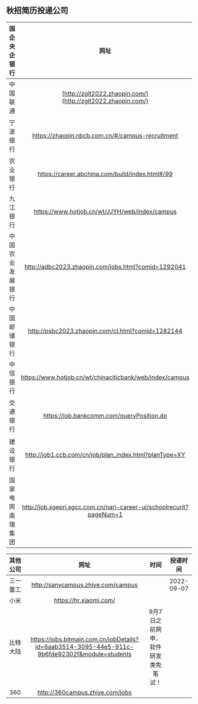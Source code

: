 秋招简历投递公司
---


| 国企央企银行 | 网址 | 时间  | 投递时间 |
| :---: | :---: | :---: | :---: |
| 中国联通 | [http://zglt2022.zhaopin.com/](http://zglt2022.zhaopin.com/) |  | 2022-09-08 |
| 宁波银行 | https://zhaopin.nbcb.com.cn/#/campus-recruitment | 2022-09-13 - 2022-11-18 | 2022-09-06 |
| 农业银行 | https://career.abchina.com/build/index.html#/99 |  | 2022-09-06 |
| 九江银行 | https://www.hotjob.cn/wt/JJYH/web/index/campus |  | 2022-09-06  |
| 中国农业发展银行 | http://adbc2023.zhaopin.com/jobs.html?comid=1292041 |  |2022-09-06   |
| 中国邮储银行 | http://psbc2023.zhaopin.com/cl.html?comid=1282144 |  | 2022-09-06 |
| 中信银行 | https://www.hotjob.cn/wt/chinaciticbank/web/index/campus |  | 2022-09-08 |
| 交通银行 | https://job.bankcomm.com/queryPosition.do | 2022-09-13 - 2022-10-16 | 2022-09-08 |
| 建设银行 | http://job1.ccb.com/cn/job/plan_index.html?planType=XY | 2022-09-13 - 2022-10-16 | 2022-09-08 |
| 国家电网南瑞集团 | http://job.sgepri.sgcc.com.cn/nari-career-ui/schoolrecurit?pageNum=1 | 2022-09-13 - 2022-10-16 | 2022-09-08 |



| 其他公司 | 网址 | 时间  | 投递时间 |
| :---: | :---: | :---: | :---: | 
| 三一重工 | http://sanycampus.zhiye.com/campus |   | 2022-09-07 |
| 小米 | https://hr.xiaomi.com/ |   |  |
| 比特大陆 | https://jobs.bitmain.com.cn/jobDetails?id=6aab3514-3095-44e5-911c-9b6fde92302f&module=students | 9月7日之前网申，软件研发类免笔试！ |  |
| 360 | http://360campus.zhiye.com/jobs |  |  |










